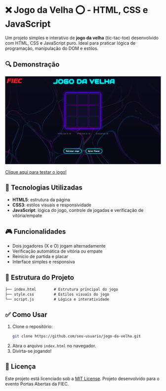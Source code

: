 #  ❌ Jogo da Velha ⭕ - HTML, CSS e JavaScript

Um projeto simples e interativo de **jogo da velha** (tic-tac-toe) desenvolvido com HTML, CSS e JavaScript puro. Ideal para praticar lógica de programação, manipulação do DOM e estilos.

## 🔍 Demonstração

![Screenshot do jogo](screenshot.png)  

[Clique aqui para testar o jogo!](https://tcc-fiec.github.io/jogo-da-velha/)

## 🚀 Tecnologias Utilizadas

- **HTML5**: estrutura da página  
- **CSS3**: estilos visuais e responsividade  
- **JavaScript**: lógica do jogo, controle de jogadas e verificação de vitória/empate

## 🎮 Funcionalidades

- Dois jogadores (X e O) jogam alternadamente  
- Verificação automática de vitória ou empate  
- Reinício de partida e placar 
- Interface simples e responsiva

## 📁 Estrutura do Projeto

```
├── index.html        # Estrutura principal do jogo
├── style.css         # Estilos visuais do jogo
└── script.js         # Lógica e interatividade
```

## ✅ Como Usar

1. Clone o repositório:
   ```bash
   git clone https://github.com/seu-usuario/jogo-da-velha.git
   ```
2. Abra o arquivo `index.html` no navegador.  
3. Divirta-se jogando!

## 📄 Licença

Este projeto está licenciado sob a [MIT License](LICENSE).
Projeto desenvolvido para o evento Portas Abertas da FIEC.


